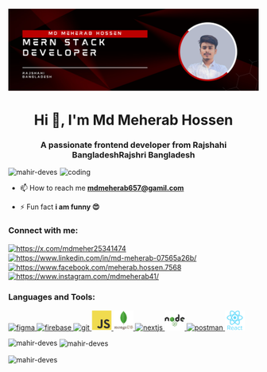 ![loog](https://github.com/MAHIR-DEVES/MAHIR-DEVES/blob/main/github%20banner.png)
<h1 align="center">Hi 👋, I'm Md Meherab Hossen</h1>
<h3 align="center">A passionate frontend developer from Rajshahi BangladeshRajshri Bangladesh</h3>

<img align="right" alt="coding" width="400" src="https://camo.githubusercontent.com/4d9f5ecceb711eec6e2018f38a5677dc657c9738d4a65ba3b928c41c0a45b439/68747470733a2f2f6d69726f2e6d656469756d2e636f6d2f6d61782f313336302f302a37513379765349765f7430696f4a2d5a2e676966">

<p align="left"> <img src="https://komarev.com/ghpvc/?username=mahir-deves&label=Profile%20views&color=0e75b6&style=flat" alt="mahir-deves" /> </p>

- 📫 How to reach me **mdmeherab657@gamil.com**

- ⚡ Fun fact **i am funny 😍**

<h3 align="left">Connect with me:</h3>
<p align="left">
<a href="https://twitter.com/https://x.com/mdmeher25341474" target="blank"><img align="center" src="https://raw.githubusercontent.com/rahuldkjain/github-profile-readme-generator/master/src/images/icons/Social/twitter.svg" alt="https://x.com/mdmeher25341474" height="30" width="40" /></a>
<a href="https://linkedin.com/in/https://www.linkedin.com/in/md-meherab-07565a26b/" target="blank"><img align="center" src="https://raw.githubusercontent.com/rahuldkjain/github-profile-readme-generator/master/src/images/icons/Social/linked-in-alt.svg" alt="https://www.linkedin.com/in/md-meherab-07565a26b/" height="30" width="40" /></a>
<a href="https://fb.com/https://www.facebook.com/meherab.hossen.7568" target="blank"><img align="center" src="https://raw.githubusercontent.com/rahuldkjain/github-profile-readme-generator/master/src/images/icons/Social/facebook.svg" alt="https://www.facebook.com/meherab.hossen.7568" height="30" width="40" /></a>
<a href="https://instagram.com/https://www.instagram.com/mdmeherab41/" target="blank"><img align="center" src="https://raw.githubusercontent.com/rahuldkjain/github-profile-readme-generator/master/src/images/icons/Social/instagram.svg" alt="https://www.instagram.com/mdmeherab41/" height="30" width="40" /></a>
</p>

<h3 align="left">Languages and Tools:</h3>
<p align="left"> <a href="https://www.figma.com/" target="_blank" rel="noreferrer"> <img src="https://www.vectorlogo.zone/logos/figma/figma-icon.svg" alt="figma" width="40" height="40"/> </a> <a href="https://firebase.google.com/" target="_blank" rel="noreferrer"> <img src="https://www.vectorlogo.zone/logos/firebase/firebase-icon.svg" alt="firebase" width="40" height="40"/> </a> <a href="https://git-scm.com/" target="_blank" rel="noreferrer"> <img src="https://www.vectorlogo.zone/logos/git-scm/git-scm-icon.svg" alt="git" width="40" height="40"/> </a> <a href="https://developer.mozilla.org/en-US/docs/Web/JavaScript" target="_blank" rel="noreferrer"> <img src="https://raw.githubusercontent.com/devicons/devicon/master/icons/javascript/javascript-original.svg" alt="javascript" width="40" height="40"/> </a> <a href="https://www.mongodb.com/" target="_blank" rel="noreferrer"> <img src="https://raw.githubusercontent.com/devicons/devicon/master/icons/mongodb/mongodb-original-wordmark.svg" alt="mongodb" width="40" height="40"/> </a> <a href="https://nextjs.org/" target="_blank" rel="noreferrer"> <img src="https://cdn.worldvectorlogo.com/logos/nextjs-2.svg" alt="nextjs" width="40" height="40"/> </a> <a href="https://nodejs.org" target="_blank" rel="noreferrer"> <img src="https://raw.githubusercontent.com/devicons/devicon/master/icons/nodejs/nodejs-original-wordmark.svg" alt="nodejs" width="40" height="40"/> </a> <a href="https://postman.com" target="_blank" rel="noreferrer"> <img src="https://www.vectorlogo.zone/logos/getpostman/getpostman-icon.svg" alt="postman" width="40" height="40"/> </a> <a href="https://reactjs.org/" target="_blank" rel="noreferrer"> <img src="https://raw.githubusercontent.com/devicons/devicon/master/icons/react/react-original-wordmark.svg" alt="react" width="40" height="40"/> </a> </p>

<p><img align="left" src="https://github-readme-stats.vercel.app/api/top-langs?username=mahir-deves&show_icons=true&locale=en&layout=compact" alt="mahir-deves" /></p>

<p>&nbsp;<img align="center" src="https://github-readme-stats.vercel.app/api?username=mahir-deves&show_icons=true&locale=en" alt="mahir-deves" /></p>

<p><img align="center" src="https://github-readme-streak-stats.herokuapp.com/?user=mahir-deves&" alt="mahir-deves" /></p>
